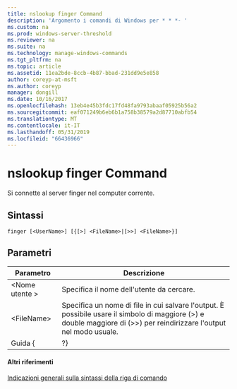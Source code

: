 ```yaml
---
title: nslookup finger Command
description: 'Argomento i comandi di Windows per * * *- '
ms.custom: na
ms.prod: windows-server-threshold
ms.reviewer: na
ms.suite: na
ms.technology: manage-windows-commands
ms.tgt_pltfrm: na
ms.topic: article
ms.assetid: 11ea2bde-8ccb-4b87-bbad-231dd9e5e858
author: coreyp-at-msft
ms.author: coreyp
manager: dongill
ms.date: 10/16/2017
ms.openlocfilehash: 13eb4e45b3fdc17fd48fa9793abaaf05925b56a2
ms.sourcegitcommit: eaf071249b6eb6b1a758b38579a2d87710abfb54
ms.translationtype: MT
ms.contentlocale: it-IT
ms.lasthandoff: 05/31/2019
ms.locfileid: "66436966"
---
```

# <a name="nslookup-finger-command"></a>nslookup finger Command



Si connette al server finger nel computer corrente.

## <a name="syntax"></a>Sintassi

```
finger [<UserName>] [{[>] <FileName>|[>>] <FileName>}]
```

## <a name="parameters"></a>Parametri

|  Parametro  |                                                                               Descrizione                                                                               |
|-------------|-------------------------------------------------------------------------------------------------------------------------------------------------------------------------|
| \<Nome utente > |                                                               Specifica il nome dell'utente da cercare.                                                                |
| \<FileName> | Specifica un nome di file in cui salvare l'output. È possibile usare il simbolo di maggiore (>) e double maggiore di (>>) per reindirizzare l'output nel modo usuale. |
|    Guida {    |                                                                                   ?}                                                                                    |

#### <a name="additional-references"></a>Altri riferimenti

[Indicazioni generali sulla sintassi della riga di comando](command-line-syntax-key.md)